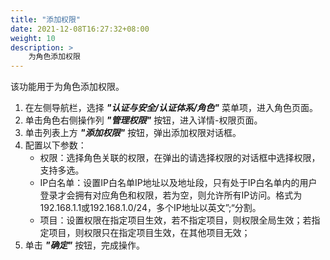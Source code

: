 ```yaml
---
title: "添加权限"
date: 2021-12-08T16:27:32+08:00
weight: 10
description: >
    为角色添加权限
---
```



该功能用于为角色添加权限。

1. 在左侧导航栏，选择 **_"认证与安全/认证体系/角色"_** 菜单项，进入角色页面。
2. 单击角色右侧操作列 **_"管理权限"_** 按钮，进入详情-权限页面。
2. 单击列表上方 **_"添加权限"_** 按钮，弹出添加权限对话框。
3. 配置以下参数：
    - 权限：选择角色关联的权限，在弹出的请选择权限的对话框中选择权限，支持多选。
    - IP白名单：设置IP白名单IP地址以及地址段，只有处于IP白名单内的用户登录才会拥有对应角色和权限，若为空，则允许所有IP访问。格式为192.168.1.1或192.168.1.0/24，多个IP地址以英文”;“分割。
    - 项目：设置权限在指定项目生效，若不指定项目，则权限全局生效；若指定项目，则权限只在指定项目生效，在其他项目无效；
4. 单击 **_"确定"_** 按钮，完成操作。